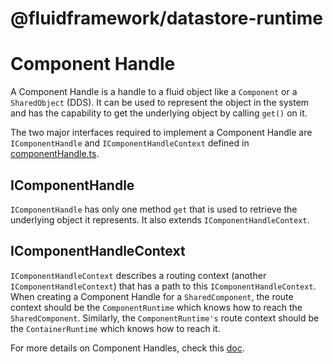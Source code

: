 # @fluidframework/datastore-runtime

# Component Handle
A Component Handle is a handle to a fluid object like a `Component` or a `SharedObject` (DDS). It can be used to represent the object in the system and has the capability to get the underlying object by calling `get()` on it.

The two major interfaces required to implement a Component Handle are `IComponentHandle` and `IComponentHandleContext` defined in [componentHandle.ts](src\componentHandle.ts).

## IComponentHandle
`IComponentHandle` has only one method `get` that is used to retrieve the underlying object it represents. It also extends `IComponentHandleContext`.

## IComponentHandleContext
`IComponentHandleContext` describes a routing context (another `IComponentHandleContext`) that has a path to this `IComponentHandleContext`. When creating a Component Handle for a `SharedComponent`, the route context should be the `ComponentRuntime` which knows how to reach the `SharedComponent`. Similarly, the `ComponentRuntime's` route context should be the `ContainerRuntime` which knows how to reach it.

For more details on Component Handles, check this [doc](../../../docs/docs/component-handles.md).
